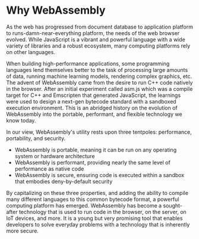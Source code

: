 # Why WebAssembly

As the web has progressed from document database to application platform to runs-damn-near-everything platform, the needs of the web browser evolved. While JavaScript is a vibrant and powerful language with a wide variety of libraries and a robust ecosystem, many computing platforms rely on other languages.

When building high-performance applications, some programming languages lend themselves better to the task of processing large amounts of data, running machine learning models, rendering complex graphics, etc. The advent of WebAssembly came from the desire to run C++ code natively in the browser. After an initial experiment called asm.js which was a compile target for C++ and Emscripten that generated JavaScript, the learnings were used to design a next-gen bytecode standard with a sandboxed execution environment. This is an abridged history on the evolution of WebAssembly into the portable, performant, and flexible technology we know today.

In our view, WebAssembly's utility rests upon three tentpoles: performance, portability, and security.

- WebAssembly is portable, meaning it can be run on any operating system or hardware architecture
- WebAssembly is performant, providing nearly the same level of performance as native code
- WebAssembly is secure, ensuring code is executed within a sandbox that embodies deny-by-default security

By capitalizing on these three properties, and adding the ability to compile many different languages to this common bytecode format, a powerful computing platform has emerged. WebAssembly has become a sought-after technology that is used to run code in the browser, on the server, on IoT devices, and more. It is a young but very promising tool that enables developers to solve everyday problems with a technology that is inherently more secure.